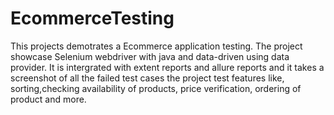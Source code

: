 # EcommerceTesting

This projects demotrates a Ecommerce application testing. 
The project showcase Selenium webdriver with java and data-driven using data provider.
It is intergrated with extent reports and allure reports and it takes a screenshot of all the failed test cases
the project test features like, sorting,checking availability of products, price verification, ordering of product and more.
